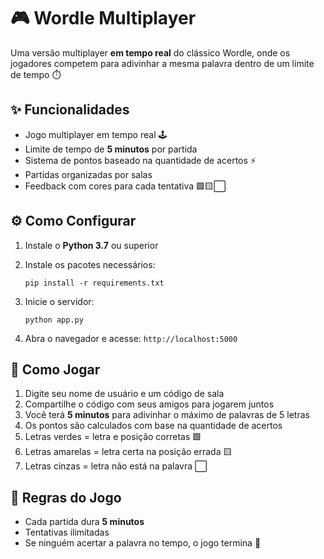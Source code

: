 # 🎮 Wordle Multiplayer

Uma versão multiplayer **em tempo real** do clássico Wordle, onde os jogadores competem para adivinhar a mesma palavra dentro de um limite de tempo ⏱️

## ✨ Funcionalidades

* Jogo multiplayer em tempo real 🕹️
* Limite de tempo de **5 minutos** por partida
* Sistema de pontos baseado na quantidade de acertos ⚡
* Partidas organizadas por salas
* Feedback com cores para cada tentativa 🟩🟨⬜

## ⚙️ Como Configurar

1. Instale o **Python 3.7** ou superior
2. Instale os pacotes necessários:

   ```
   pip install -r requirements.txt
   ```
3. Inicie o servidor:

   ```
   python app.py
   ```
4. Abra o navegador e acesse: `http://localhost:5000`

## 🧠 Como Jogar

1. Digite seu nome de usuário e um código de sala
2. Compartilhe o código com seus amigos para jogarem juntos
3. Você terá **5 minutos** para adivinhar o máximo de palavras de 5 letras
4. Os pontos são calculados com base na quantidade de acertos
5. Letras verdes = letra e posição corretas 🟩
6. Letras amarelas = letra certa na posição errada 🟨
7. Letras cinzas = letra não está na palavra ⬜

## 📏 Regras do Jogo

* Cada partida dura **5 minutos**
* Tentativas ilimitadas
* Se ninguém acertar a palavra no tempo, o jogo termina 🚫

